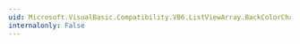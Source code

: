 ```yaml
---
uid: Microsoft.VisualBasic.Compatibility.VB6.ListViewArray.BackColorChanged
internalonly: False
---
```

